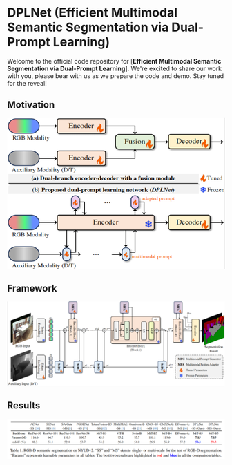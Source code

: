 
# DPLNet (Efficient Multimodal Semantic Segmentation via Dual-Prompt Learning)


Welcome to the official code repository for [**Efficient Multimodal Semantic Segmentation via Dual-Prompt Learning**]. We're excited to share our work with you, please bear with us as we prepare the code and demo. Stay tuned for the reveal!


## Motivation
<img src="https://github.com/ShaohuaDong2021/DPLNet/blob/main/figs/fig1.jpg" alt="Editor" width="550" height="350">

## Framework
![Framework](https://github.com/ShaohuaDong2021/DPLNet/blob/main/figs/framework.jpg)

## Results
![Results](https://github.com/ShaohuaDong2021/DPLNet/blob/main/figs/image.png)
